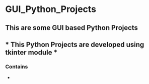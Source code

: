 # GUI_Python_Projects
This are some GUI based Python Projects
---
## * This Python Projects are developed using tkinter module *

### Contains
+ 
